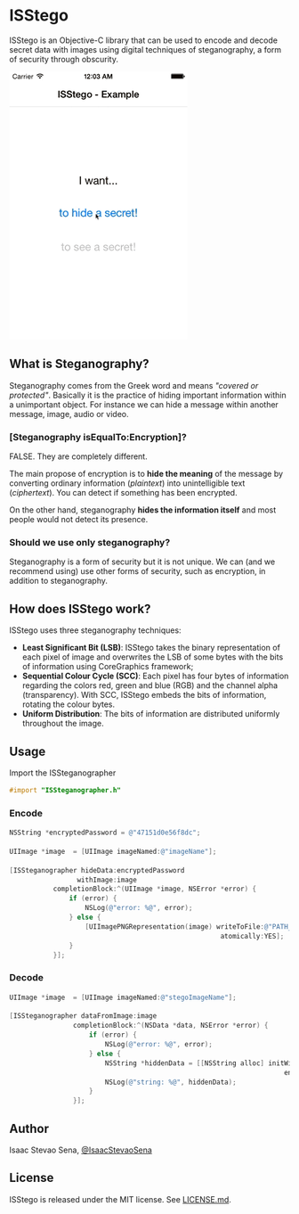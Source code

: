 # ISStego

ISStego is an Objective-C library that can be used to encode and decode secret data with images using digital techniques of steganography, a form of security through obscurity.

![example](Example/ISStegoExample.gif)

## What is Steganography?

Steganography comes from the Greek word and means *"covered or protected"*. Basically it is the practice of hiding important information within a unimportant object. For instance we can hide a message within another message, image, audio or video. 

### [Steganography isEqualTo:Encryption]?

FALSE. They are completely different.

The main propose of encryption is to **hide the meaning** of the message by converting ordinary information (*plaintext*) into unintelligible text (*ciphertext*). You can detect if something has been encrypted. 

On the other hand, steganography **hides the information itself** and most people would not detect its presence.

### Should we use only steganography?

Steganography is a form of security but it is not unique. We can (and we recommend using) use other forms of security, such as encryption, in addition to steganography.


## How does ISStego work?

ISStego uses three steganography techniques:

- **Least Significant Bit (LSB)**: ISStego takes the binary representation of each pixel of image and overwrites the LSB of some bytes with the bits of information using CoreGraphics framework;
- **Sequential Colour Cycle (SCC)**: Each pixel has four bytes of information regarding the colors red, green and blue (RGB) and the channel alpha (transparency). With SCC, ISStego  embeds the bits of information, rotating the colour bytes.
- **Uniform Distribution**: The bits of information are distributed uniformly throughout the image.

## Usage

Import the ISSteganographer
```objective-c
#import "ISSteganographer.h"
```

### Encode

```objective-c
NSString *encryptedPassword = @"47151d0e56f8dc";

UIImage *image  = [UIImage imageNamed:@"imageName"];

[ISSteganographer hideData:encryptedPassword
                 withImage:image
           completionBlock:^(UIImage *image, NSError *error) {
               if (error) {
                   NSLog(@"error: %@", error);
               } else {
                   [UIImagePNGRepresentation(image) writeToFile:@"PATH_OF_FILE"
                                                     atomically:YES];
               }
           }];
```


### Decode


```objective-c
UIImage *image  = [UIImage imageNamed:@"stegoImageName"];

[ISSteganographer dataFromImage:image
                completionBlock:^(NSData *data, NSError *error) {
                    if (error) {
                        NSLog(@"error: %@", error);
                    } else {
                        NSString *hiddenData = [[NSString alloc] initWithData:data
                                                                     encoding:NSUTF8StringEncoding];
                        NSLog(@"string: %@", hiddenData);
                    }
                }];
```


## Author

Isaac Stevao Sena, [@IsaacStevaoSena](https://twitter.com/isaacstevaosena)

## License

ISStego is released under the MIT license. See
[LICENSE.md](https://github.com/isena/ISStego/blob/master/LICENSE.md).
